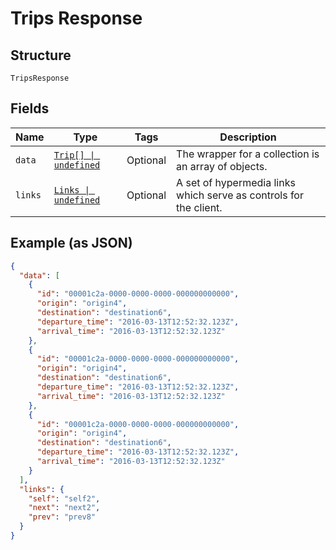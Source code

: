 
# Trips Response

## Structure

`TripsResponse`

## Fields

| Name | Type | Tags | Description |
|  --- | --- | --- | --- |
| `data` | [`Trip[] \| undefined`](../../doc/models/trip.md) | Optional | The wrapper for a collection is an array of objects. |
| `links` | [`Links \| undefined`](../../doc/models/links.md) | Optional | A set of hypermedia links which serve as controls for the client. |

## Example (as JSON)

```json
{
  "data": [
    {
      "id": "00001c2a-0000-0000-0000-000000000000",
      "origin": "origin4",
      "destination": "destination6",
      "departure_time": "2016-03-13T12:52:32.123Z",
      "arrival_time": "2016-03-13T12:52:32.123Z"
    },
    {
      "id": "00001c2a-0000-0000-0000-000000000000",
      "origin": "origin4",
      "destination": "destination6",
      "departure_time": "2016-03-13T12:52:32.123Z",
      "arrival_time": "2016-03-13T12:52:32.123Z"
    },
    {
      "id": "00001c2a-0000-0000-0000-000000000000",
      "origin": "origin4",
      "destination": "destination6",
      "departure_time": "2016-03-13T12:52:32.123Z",
      "arrival_time": "2016-03-13T12:52:32.123Z"
    }
  ],
  "links": {
    "self": "self2",
    "next": "next2",
    "prev": "prev8"
  }
}
```

